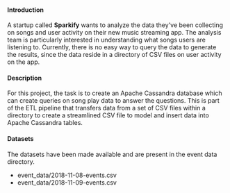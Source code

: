 #### Introduction
A startup called **Sparkify** wants to analyze the data they've been collecting on songs and user activity on their new music streaming app. The analysis team is particularly interested in understanding what songs users are listening to. Currently, there is no easy way to query the data to generate the results, since the data reside in a directory of CSV files on user activity on the app.

#### Description
For this project, the task is to create an Apache Cassandra database which can create queries on song play data to answer the questions. This is part of the ETL pipeline that transfers data from a set of CSV files within a directory to create a streamlined CSV file to model and insert data into Apache Cassandra tables.


#### Datasets
The datasets have been made available and are present in the event data directory.

* event_data/2018-11-08-events.csv
* event_data/2018-11-09-events.csv



